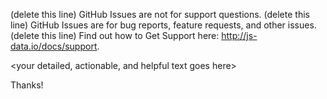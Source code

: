 (delete this line) GitHub Issues are not for support questions.
(delete this line) GitHub Issues are for bug reports, feature requests, and other issues.
(delete this line) Find out how to Get Support here: http://js-data.io/docs/support.

<your detailed, actionable, and helpful text goes here>

Thanks!
